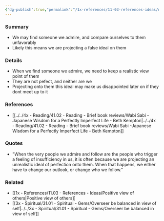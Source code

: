 ```yaml
---
{"dg-publish":true,"permalink":"/1x-references/11-03-references-ideas/not-project-ideal-of-perfection-on-those-we-admire/","dgHomeLink":true,"dgPassFrontmatter":false,"dgShowBacklinks":true,"dgShowLocalGraph":false,"dgShowInlineTitle":true}
---
```



### Summary
- We may find someone we admire, and compare ourselves to them unfavorably
- Likely this means we are projecting a false ideal on them

### Details
- When we find someone we admire, we need to keep a realistic view point of them
- They are not pefect, and neither are we
- Projecting onto them this ideal may make us disappointed later on if they dont meet up to it

### References
- [[../../4x - Reading/41.02 - Reading - Brief book reviews/Wabi Sabi -Japanese Wisdom for a Perfectly Imperfect Life - Beth Kempton|../../4x - Reading/41.02 - Reading - Brief book reviews/Wabi Sabi -Japanese Wisdom for a Perfectly Imperfect Life - Beth Kempton]]

### Quotes
- "When the very people we admire and follow are the people who trigger a feeling of insufficiency in us, it is often because we are projecting an unrealistic ideal of perfection onto them. When that happens, we either have to change our outlook, or change who we follow."

### Related
- [[1x - References/11.03 - References - Ideas/Positive view of others|Positive view of others]]
- [[3x - Spiritual/31.01 - Spiritual - Gems/Overseer be balanced in view of self|../../3x - Spiritual/31.01 - Spiritual - Gems/Overseer be balanced in view of self]]